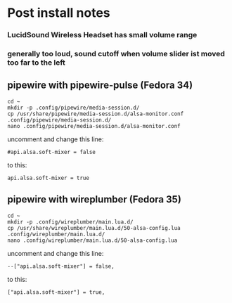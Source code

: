 # Post install notes

### LucidSound Wireless Headset has small volume range
### generally too loud, sound cutoff when volume slider ist moved too far to the left

## pipewire with pipewire-pulse (Fedora 34)
````
cd ~
mkdir -p .config/pipewire/media-session.d/
cp /usr/share/pipewire/media-session.d/alsa-monitor.conf .config/pipewire/media-session.d/
nano .config/pipewire/media-session.d/alsa-monitor.conf
````

uncomment and change this line:
````
#api.alsa.soft-mixer = false
````
to this:
````
api.alsa.soft-mixer = true
````

## pipewire with wireplumber (Fedora 35)
````
cd ~
mkdir -p .config/wireplumber/main.lua.d/
cp /usr/share/wireplumber/main.lua.d/50-alsa-config.lua .config/wireplumber/main.lua.d/
nano .config/wireplumber/main.lua.d/50-alsa-config.lua
````

uncomment and change this line:
````
--["api.alsa.soft-mixer"] = false,
````
to this:
````
["api.alsa.soft-mixer"] = true,
````
